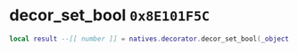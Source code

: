 # decor_set_bool `0x8E101F5C`

```lua
local result --[[ number ]] = natives.decorator.decor_set_bool(_object --[[ number ]], _decorname --[[ string ]], _set --[[ boolean ]])
```